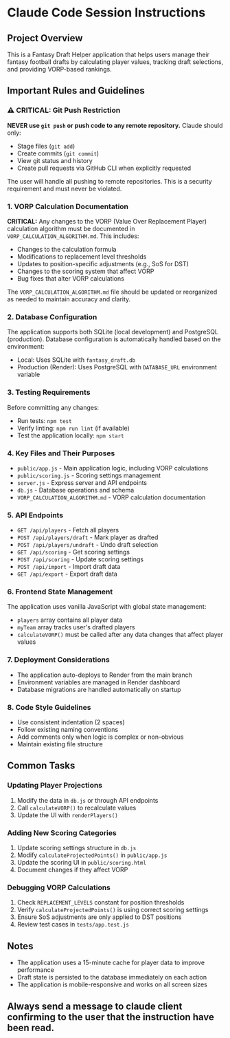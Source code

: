 # Claude Code Session Instructions

## Project Overview
This is a Fantasy Draft Helper application that helps users manage their fantasy football drafts by calculating player values, tracking draft selections, and providing VORP-based rankings.

## Important Rules and Guidelines

### ⚠️ CRITICAL: Git Push Restriction
**NEVER use `git push` or push code to any remote repository.** Claude should only:
- Stage files (`git add`)
- Create commits (`git commit`)
- View git status and history
- Create pull requests via GitHub CLI when explicitly requested

The user will handle all pushing to remote repositories. This is a security requirement and must never be violated.

### 1. VORP Calculation Documentation
**CRITICAL:** Any changes to the VORP (Value Over Replacement Player) calculation algorithm must be documented in `VORP_CALCULATION_ALGORITHM.md`. This includes:
- Changes to the calculation formula
- Modifications to replacement level thresholds
- Updates to position-specific adjustments (e.g., SoS for DST)
- Changes to the scoring system that affect VORP
- Bug fixes that alter VORP calculations

The `VORP_CALCULATION_ALGORITHM.md` file should be updated or reorganized as needed to maintain accuracy and clarity.

### 2. Database Configuration
The application supports both SQLite (local development) and PostgreSQL (production). Database configuration is automatically handled based on the environment:
- Local: Uses SQLite with `fantasy_draft.db`
- Production (Render): Uses PostgreSQL with `DATABASE_URL` environment variable

### 3. Testing Requirements
Before committing any changes:
- Run tests: `npm test`
- Verify linting: `npm run lint` (if available)
- Test the application locally: `npm start`

### 4. Key Files and Their Purposes
- `public/app.js` - Main application logic, including VORP calculations
- `public/scoring.js` - Scoring settings management
- `server.js` - Express server and API endpoints
- `db.js` - Database operations and schema
- `VORP_CALCULATION_ALGORITHM.md` - VORP calculation documentation

### 5. API Endpoints
- `GET /api/players` - Fetch all players
- `POST /api/players/draft` - Mark player as drafted
- `POST /api/players/undraft` - Undo draft selection
- `GET /api/scoring` - Get scoring settings
- `POST /api/scoring` - Update scoring settings
- `POST /api/import` - Import draft data
- `GET /api/export` - Export draft data

### 6. Frontend State Management
The application uses vanilla JavaScript with global state management:
- `players` array contains all player data
- `myTeam` array tracks user's drafted players
- `calculateVORP()` must be called after any data changes that affect player values

### 7. Deployment Considerations
- The application auto-deploys to Render from the main branch
- Environment variables are managed in Render dashboard
- Database migrations are handled automatically on startup

### 8. Code Style Guidelines
- Use consistent indentation (2 spaces)
- Follow existing naming conventions
- Add comments only when logic is complex or non-obvious
- Maintain existing file structure

## Common Tasks

### Updating Player Projections
1. Modify the data in `db.js` or through API endpoints
2. Call `calculateVORP()` to recalculate values
3. Update the UI with `renderPlayers()`

### Adding New Scoring Categories
1. Update scoring settings structure in `db.js`
2. Modify `calculateProjectedPoints()` in `public/app.js`
3. Update the scoring UI in `public/scoring.html`
4. Document changes if they affect VORP

### Debugging VORP Calculations
1. Check `REPLACEMENT_LEVELS` constant for position thresholds
2. Verify `calculateProjectedPoints()` is using correct scoring settings
3. Ensure SoS adjustments are only applied to DST positions
4. Review test cases in `tests/app.test.js`

## Notes
- The application uses a 15-minute cache for player data to improve performance
- Draft state is persisted to the database immediately on each action
- The application is mobile-responsive and works on all screen sizes

## Always send a message to claude client confirming to the user that the instruction have been read.
